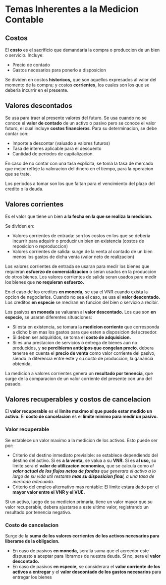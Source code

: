 # Temas Inherentes a la Medicion Contable

## Costos

El **costo** es el sacrificio que demandaria la compra o produccion de un bien o servicio. Incluye:

- Precio de contado
- Gastos necesarios para ponerlo a disposicion

Se dividen en costos **historicos,** que son aquellos expresados al valor del momento de la compra; y costos **corrientes,** los cuales son los que se deberia incurrir en el presente.

## Valores descontados

Se usa para traer al presente valores del futuro. Se usa cuando no se conoce el **valor de contado** de un activo o pasivo pero se conoce el valor futuro, el cual incluye **costos financieros**. Para su determinacion, se debe contar con:

- Importe a descontar \(valuado a valores futuros)
- Tasa de interes aplicable para el descuento
- Cantidad de periodos de capitalizacion.

En caso de no contar con una tasa explicita, se toma la tasa de mercado que mejor refleje la valoracion del dinero en el tiempo, para la operacion que se trate.

Los periodos a tomar son los que faltan para el vencimiento del plazo del credito o la deuda.

## Valores corrientes

Es el valor que tiene un bien **a la fecha en la que se realiza la medicion.**

Se dividen en:

- Valores corrientes de entrada: son los costos en los que se deberia incurrir para adquirir o producir un bien en existencia \(costos de reposicion o reproduccion)
- Valores corrientes de salida: surge de la venta al contado de un bien menos los gastos de dicha venta \(valor neto de realizacion)

Los valores corrientes de entrada se usaran para medir los bienes que requieran **esfuerzo de comercializacion** o seran usados en la produccion de otros bienes. Los valores corrientes de salida seran usados para medir los bienes que **no requieran esfuerzo.**

En el caso de los creditos **en moneda,** se usa el VNR cuando exista la opcion de negociarlos. Cuando no sea el caso, se usa el **valor descontado.** Los creditos **en especie** se mediran en funcion del bien o servicio a recibir.

Los pasivos **en moneda** se valuaran al **valor descontado.** Los que son **en especie,** se usaran diferentes situaciones:

- Si esta en existencia, se tomara la **medicion corriente** que corresponda a dicho bien mas los gastos para que esten a disposicion del acreedor.
- Si deben ser adquiridos, se toma el **costo de adquisicion.**
- Si es una prestacion de servicios o entrega de bienes aun no producidos, y **se percibieron anticipos que congelan precio**, debera tenerse en cuenta el **precio de venta** como valor corriente del pasivo, siendo la diferencia entre este y su costo de produccion, la ganancia obtenida.

La medicion a valores corrientes genera un **resultado por tenencia**, que surge de la comparacion de un valor corriente del presente con uno del pasado.

## Valores recuperables y costos de cancelacion

El **valor recuperable** es el **limite maximo al que puede estar medido un activo.** El **costo de cancelacion** es el **limite minimo para medir un pasivo.**

### Valor recuperable

Se establece un valor maximo a la medicion de los activos. Esto puede ser por:

- Criterio del destino inmediato previsible: se establece dependiendo del destino del activo. Si es **a la venta,** se valua a su **VNR.** Si es **al uso,** su limite sera el **valor de utilizacion economica,** que se calcula como *el __valor actual de los flujos netos de fondos__ que generara el activo a lo largo de su vida util restante __mas su disposicion final__, a una tasa de mercado adecuada.*
- Criterio del empleo alternativo mas rentable: El limite estara dado por el **mayor valor entre el VNR y el VUE.**

Si un activo, luego de su medicion primaria, tiene un valor mayor que su valor recuperable, debera ajustarse a este ultimo valor, registrando un resultado por tenencia negativo.

### Costo de cancelacion

Surge de la **suma de los valores corrientes de los activos necesarios para liberarse de la obligacion.**

- En caso de pasivos **en moneda,** sera la suma que el acreedor este dispuesto a aceptar para librarnos de nuestra deuda. Si no, sera el **valor descontado.**
- En caso de pasivos **en especie,** se considerara el **valor corriente de los activos a entregar** y el **valor descontado de los gastos necesarios** para entregar los bienes
